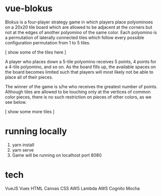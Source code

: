 # vue-blokus
Blokus is a four-player strategy game in which players place polyominoes on a 20x20 tile board which are allowed to be
adjacent at the corners but not at the edges of another polyomino of the same color. Each polyomino is 
a permutation of laterally connected tiles which follow every possible configuration permutation from 1 to 5 tiles. 

[ show some of the tiles here ]

A player who places down a 5-tile polyomino receives 5 points, 4 points for a 4-tile polyomino, and so on. As
the board fills up, the available spaces on the board becomes limited such that players will most likely not be able
to place all of their pieces. 

The winner of the game is s/he who receives the greatest number of points. Although tiles are allowed to 
be touching only at the vertices of common color pieces, there is no such restriction on pieces of other colors,
as we see below.

[ show some more tiles ]

# running locally
1. yarn install
2. yarn serve
3. Game will be running on localhost port 8080

# tech
VueJS
Vuex
HTML Canvas
CSS
AWS Lambda
AWS Cognito
Mocha


